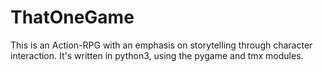 # ThatOneGame
This is an Action-RPG with an emphasis on storytelling through character interaction.
It's written in python3, using the pygame and tmx modules.
